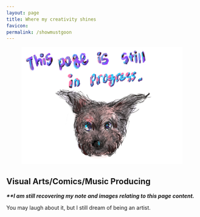 ```yaml
---
layout: page
title: Where my creativity shines
favicon:
permalink: /showmustgoon
---
```


<div class="intro grid">
	<div class="col">
		<figure>
		<img src= "/assets/images/mydrawings/munch.jpg"/>
		</figure>
	</div>
	<div class="col">
		<div class="meta">
			<div class="title">
				<div class="title">
					<h2>Visual Arts/Comics/Music Producing</h2>
				</div>
			</div>
			<div class="summary">
				<em><b>**I am still recovering my note and images relating to this page content.</b></em>
				<p>You may laugh about it, but I still dream of being an artist.</p>
			</div>
		</div>
	</div>
</div>
<div id="showcase" class="posts">
<!--  Left Columns !-->
	<!-- <div class="grid">
		<div class="col">
			<div class="post"><a href="/pages/sample">
					<div class="cover">
						<h2>This page is WIP</h2>
						<div class="image-outer-wrapper">
							<div class="image-wrapper">
								<div></div><img src= "/assets/images/mydrawings/binkie.jpg" />
							</div>
						</div>
					</div>
				</a></div>
		</div> -->
		<!--  Right Columns !-->
		<!-- <div class="col">
		<div class="post"><a href="/pages/sample">
					<div class="cover">
						<h2>This page is WIP</h2>
						<div class="image-outer-wrapper">
							<div class="image-wrapper">
								<div></div><img src= "/assets/images/mydrawings/binkie.jpg" />
							</div>
						</div>
					</div>
				</a></div>
		</div>
	</div> -->
</div>
